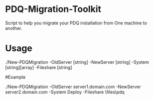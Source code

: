 # PDQ-Migration-Toolkit
Script to help you migrate your PDQ installation from One machine to another.

# Usage

./New-PDQMigration -OldServer [string] -NewServer [string] -System [string][array] -Fileshare [string]

#Example

./New-PDQMigration -OldServer server1.domain.com -NewServer server2.domain.com -System Deploy -Fileshare \\files\pdq

